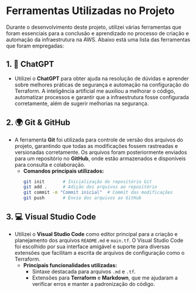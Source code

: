 
# Ferramentas Utilizadas no Projeto

Durante o desenvolvimento deste projeto, utilizei várias ferramentas que foram essenciais para a conclusão e aprendizado no processo de criação e automação da infraestrutura na AWS. Abaixo está uma lista das ferramentas que foram empregadas:

## 1. **🤖 ChatGPT**
- Utilizei o **ChatGPT** para obter ajuda na resolução de dúvidas e aprender sobre melhores práticas de segurança e automação na configuração do Terraform. A inteligência artificial me auxiliou a melhorar o código, automatizar processos e garantir que a infraestrutura fosse configurada corretamente, além de sugerir melhorias na segurança.

## 2. **🌍 Git & GitHub**
- A ferramenta **Git** foi utilizada para controle de versão dos arquivos do projeto, garantindo que todas as modificações fossem rastreadas e versionadas corretamente. Os arquivos foram posteriormente enviados para um repositório no **GitHub**, onde estão armazenados e disponíveis para consulta e colaboração.
  - **Comandos principais utilizados:**
    ```bash
    git init       # Inicialização do repositório Git
    git add .      # Adição dos arquivos ao repositório
    git commit -m "Commit inicial"  # Commit das modificações
    git push       # Envio dos arquivos ao GitHub
    ```

## 3. **💻 Visual Studio Code**
- Utilizei o **Visual Studio Code** como editor principal para a criação e planejamento dos arquivos `README.md` e `main.tf`. O Visual Studio Code foi escolhido por sua interface amigável e suporte para diversas extensões que facilitam a escrita de arquivos de configuração como o Terraform.
  - **Principais funcionalidades utilizadas:**
    - Sintaxe destacada para arquivos `.md` e `.tf`.
    - Extensões para **Terraform** e **Markdown**, que me ajudaram a verificar erros e manter a padronização do código.
